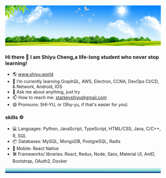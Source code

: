 ![banner](assets/images/clear_sky.jpg)
### Hi there 👋 I am Shiyu Cheng,a life-long student who never stop learning!

- 🌎 www.shiyu.world
- 🌱 I’m currently learning GraphQL, AWS, Electron, CCNA, DevOps CI/CD, & Network, Android, IOS
- 💬 Ask me about anything, just try
- 📫 How to reach me: starkeyshiyu@gmail.com
- 😄 Pronouns: SHI-YU, or (Shy-yu, if that's easier for you)

### skills ⚙️
- 💻 Languages: Python, JavaScript, TypeScript, HTML/CSS, Java, C/C++, R, SQL
- 📦 Databases: MySQL, MongoDB, PostgreSQL, Radis
- 📱 Mobile: React Native
- 🛠 Frameworks/ libraries: React, Redux, Node, Sass, Material UI, AntD, Bootstrap, OAuth2, Docker

![footer](assets/images/footer.png)




